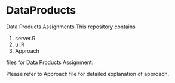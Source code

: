 # DataProducts
Data Products Assignments
This repository contains

1. server.R
2. ui.R
3. Approach 

files for Data Products Assignment.

Please refer to Approach file for detailed explanation of approach.
